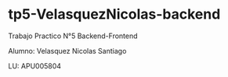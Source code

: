 # tp5-VelasquezNicolas-backend
Trabajo Practico N°5 Backend-Frontend

Alumno: Velasquez Nicolas Santiago

LU: APU005804
